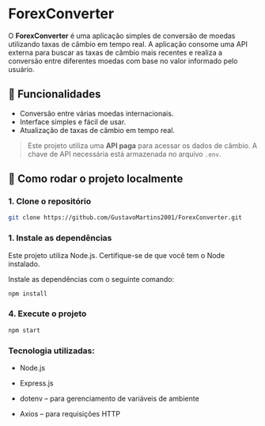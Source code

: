 # ForexConverter

O **ForexConverter** é uma aplicação simples de conversão de moedas utilizando taxas de câmbio em tempo real. A aplicação consome uma API externa para buscar as taxas de câmbio mais recentes e realiza a conversão entre diferentes moedas com base no valor informado pelo usuário.

## 🧩 Funcionalidades

- Conversão entre várias moedas internacionais.
- Interface simples e fácil de usar.
- Atualização de taxas de câmbio em tempo real.
  
> Este projeto utiliza uma **API paga** para acessar os dados de câmbio. A chave de API necessária está armazenada no arquivo `.env`.

## 🚀 Como rodar o projeto localmente

### 1. Clone o repositório

```bash
git clone https://github.com/GustavoMartins2001/ForexConverter.git
```
### 1. Instale as dependências
Este projeto utiliza Node.js. Certifique-se de que você tem o Node instalado.

Instale as dependências com o seguinte comando:

```bash
npm install
```
### 4. Execute o projeto
```bash
npm start
```
### Tecnologia utilizadas:

- Node.js

- Express.js

- dotenv – para gerenciamento de variáveis de ambiente

- Axios – para requisições HTTP
